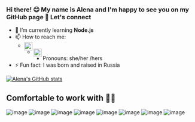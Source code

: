 ### Hi there! 😊 My name is Alena and I'm happy to see you on my GitHub page 👋 Let's connect

- 🌱 I’m currently learning **Node.js**
- 📫 How to reach me: 
  * <a target="_blank" href="https://www.linkedin.com/in/alena-rehberger/"><img align="left" alt="LinkdeIN" width="22px" src="https://cdn.jsdelivr.net/npm/simple-icons@v3/icons/linkedin.svg" /></a> <br>
  * <a target="_blank" href="mailto:alenarehberger92@gmail.com"><img align="left" alt="Gmail" width="22px" src="https://cdn.jsdelivr.net/npm/simple-icons@v3/icons/gmail.svg" /></a>
- Pronouns: she/her /hers
- ⚡ Fun fact: I was born and raised in Russia

[![Alena's GitHub stats](https://github-readme-stats.vercel.app/api?username=AlenaReh?theme=dracula=true)](https://github.com/AlenaReh/github-readme-stats)

## Comfortable to work with :woman_technologist:

![image](https://img.shields.io/badge/HTML5-E34F26?style=for-the-badge&logo=html5&logoColor=white)
![image](https://img.shields.io/badge/CSS3-1572B6?style=for-the-badge&logo=css3&logoColor=white)
![image](https://img.shields.io/badge/JavaScript-F7DF1E?style=for-the-badge&logo=javascript&logoColor=black)
![image](https://img.shields.io/badge/Node.js-339933?style=for-the-badge&logo=nodedotjs&logoColor=white)
![image](https://img.shields.io/badge/npm-CB3837?style=for-the-badge&logo=npm&logoColor=white)
![image](https://img.shields.io/badge/Jest-C21325?style=for-the-badge&logo=jest&logoColor=white)
![image](https://img.shields.io/badge/Bootstrap-563D7C?style=for-the-badge&logo=bootstrap&logoColor=white)
![image](https://img.shields.io/badge/jQuery-0769AD?style=for-the-badge&logo=jquery&logoColor=white)


